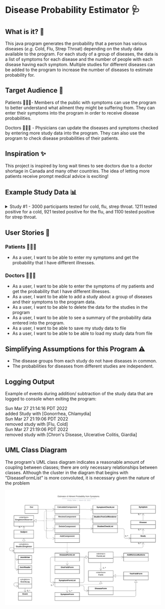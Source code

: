# Disease Probability Estimator 🩺

## What is it? 🤔

This java program generates the probability that a person has various diseases
(*e.g.* Cold, Flu, Strep Throat) depending on the study data available to 
the program. For each study of a group of diseases, the data is a list of 
symptoms for each disease and the number of people with each disease having
each symptom. Multiple studies for different diseases can be added to the 
program to increase the number of diseases to estimate probability for. 

## Target Audience 🎯

Patients 👩‍👧‍👦- Members of the public with symptoms can use the program to better
understand what ailment they might be suffering from. They can enter their 
symptoms into the program in order to receive disease probabilities.

Doctors 👩🏽‍⚕️ - Physicians can update the diseases and symptoms checked by
entering more study data into the program. They can also use the program
to check disease probabilities of their patients.

## Inspiration ✨

This project is inspired by long wait times to see doctors due to a doctor shortage in
Canada and many other countries. The idea of letting more patients receive prompt
medical advice is exciting!

## Example Study Data 📊

<details>
<summary>Study #1 - 3000 participants tested for cold, flu, strep throat. 
1211 tested positive for a cold, 921 tested positive for the flu, and 1100
tested positive for strep throat.</summary>

| Disease     | Symptom     |Probability|
| ----------- | ----------- |:---------:|
| Cold        | -           | 1211/3000|
|             | cough       | 954/1211|
|             | runny nose  | 933/1211|
|             | fever       |  32/1211|
|             | sore throat | 121/1211|
| Flu         | -           | 921/3000|
|             | cough       | 543/921|
|             | runny nose  | 347/921|
|             | fever       | 827/921|
|             | sore throat |  45/921|
| Strep Throat| -           | 1100/3000|
|             | cough       | 789/1100|
|             | runny nose  | 835/1100|
|             | fever       | 743/1100|
|             | sore throat | 967/1100|
</details>

## User Stories ‍🎤

### Patients 👩‍👧‍👦

- As a user, I want to be able to enter my symptoms and get the
  probability that I have different illnesses.

### Doctors 👩🏽‍⚕

- As a user, I want to be able to enter the symptoms of my patients and get
  the probability that I have different illnesses.
- As a user, I want to be able to add a study about a group of diseases and 
their symptoms to the program data.
- As a user, I want to be able to delete the data for the studies in the 
program
- As a user, I want to be able to see a summary of the probability data
entered into the program.
- As a user, I want to be able to save my study data to file
- As a user, I want to be able to be able to load my study data from file 

## Simplifying Assumptions for this Program ⚠️

- The disease groups from each study do not have diseases in common.
- The probabilities for diseases from different studies are independent.

## Logging Output
Example of events during addition/ subtraction of the study data that are 
logged to console when exiting the program:

Sun Mar 27 21:14:16 PDT 2022  
added Study with [Gonorrhea, Chlamydia]  
Sun Mar 27 21:19:06 PDT 2022  
removed study with [Flu, Cold]  
Sun Mar 27 21:19:06 PDT 2022  
removed study with [Chron's Disease, Ulcerative Colitis, Giardia]  

## UML Class Diagram
The program's UML class diagram indicates a reasonable amount of coupling between classes; 
there are only necessary relationships between classes. Although the cluster in the diagram 
that begins with "DiseaseFormList" is more convoluted, it is necessary given the nature
of the problem

![image of UML design diagram](UML_Design_Diagram.png "UML Design Diagram")
